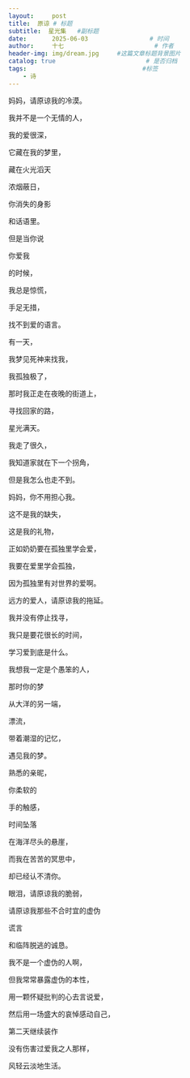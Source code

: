 ```yaml
---
layout:     post                       
title:  原谅 # 标题
subtitle:  星光集   #副标题
date:       2025-06-03                 # 时间
author:     十七                         # 作者
header-img: img/dream.jpg     #这篇文章标题背景图片
catalog: true                         # 是否归档
tags:                                #标签
    - 诗
---
```

妈妈，请原谅我的冷漠。

我并不是一个无情的人，

我的爱很深，

它藏在我的梦里，

藏在火光滔天

浓烟蔽日，

你消失的身影

和话语里。

但是当你说

你爱我

的时候，

我总是惊慌，

手足无措，

找不到爱的语言。

有一天，

我梦见死神来找我，

我孤独极了，

那时我正走在夜晚的街道上，

寻找回家的路，

星光满天。

我走了很久，

我知道家就在下一个拐角，

但是我怎么也走不到。

妈妈，你不用担心我。

这不是我的缺失，

这是我的礼物，

正如奶奶要在孤独里学会爱，

我要在爱里学会孤独，

因为孤独里有对世界的爱啊。

远方的爱人，请原谅我的拖延。

我并没有停止找寻，

我只是要花很长的时间，

学习爱到底是什么。

我想我一定是个愚笨的人，

那时你的梦

从大洋的另一端，

漂流，

带着潮湿的记忆，

遇见我的梦。

熟悉的亲昵，

你柔软的

手的触感，

时间坠落

在海洋尽头的悬崖，

而我在苦苦的冥思中，

却已经认不清你。

眼泪，请原谅我的脆弱，

请原谅我那些不合时宜的虚伪

谎言

和临阵脱逃的诚恳。

我不是一个虚伪的人啊，

但我常常暴露虚伪的本性，

用一颗怀疑批判的心去言说爱，

然后用一场盛大的哀悼感动自己，

第二天继续装作

没有伤害过爱我之人那样，

风轻云淡地生活。

